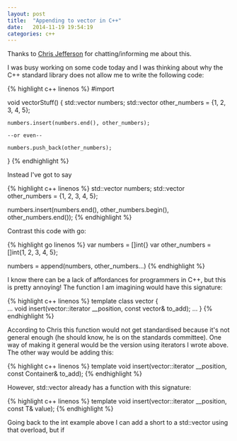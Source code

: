 ```yaml
---
layout: post
title:  "Appending to vector in C++"
date:   2014-11-19 19:54:19
categories: c++
---
```

Thanks to [Chris Jefferson](http://caj.host.cs.st-andrews.ac.uk) for chatting/informing me about this.

I was busy working on some code today and I was thinking about why the C++ standard library does not allow me to write the following code:

{% highlight c++ linenos %}
#import <vector>

void vectorStuff() {
	std::vector<int> numbers;
	std::vector<int> other_numbers = {1, 2, 3, 4, 5};

	numbers.insert(numbers.end(), other_numbers);

	--or even--

	numbers.push_back(other_numbers);
}
{% endhighlight %}

Instead I've got to say

{% highlight c++ linenos %}
std::vector<int> numbers;
std::vector<int> other_numbers = {1, 2, 3, 4, 5};

numbers.insert(numbers.end(), other_numbers.begin(), other_numbers.end());
{% endhighlight %}

Contrast this code with go:

{% highlight go linenos %} 
var numbers = []int{}
var other_numbers = []int{1, 2, 3, 4, 5};

numbers = append(numbers, other_numbers...)
{% endhighlight %}	

I know there can be a lack of affordances for programmers in C++, but this is pretty annoying! The function I am imagining would have this signature:

{% highlight c++ linenos %}
template<typename T>
class vector<T> {	
	...
	void insert(vector<T>::iterator __position, const vector<int>& to_add);
	...
}
{% endhighlight %}

According to Chris this function would not get standardised because it's not general enough (he should know, he is on the standards committee). One way of making it general would be the version using iterators I wrote above. The other way would be adding this:

{% highlight c++ linenos %}
template<typename Container>
void insert(vector<T>::iterator __position, const Container& to_add);
{% endhighlight %}

However, std::vector already has a function with this signature:

{% highlight c++ linenos %}
template<typename Container>
void insert(vector<T>::iterator __position, const T& value);
{% endhighlight %}

Going back to the int example above I can add a short to a std::vector<int> using that overload, but if 